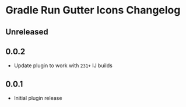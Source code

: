 # Gradle Run Gutter Icons Changelog

## Unreleased

## 0.0.2
- Update plugin to work with `231+` IJ builds

## 0.0.1
- Initial plugin release